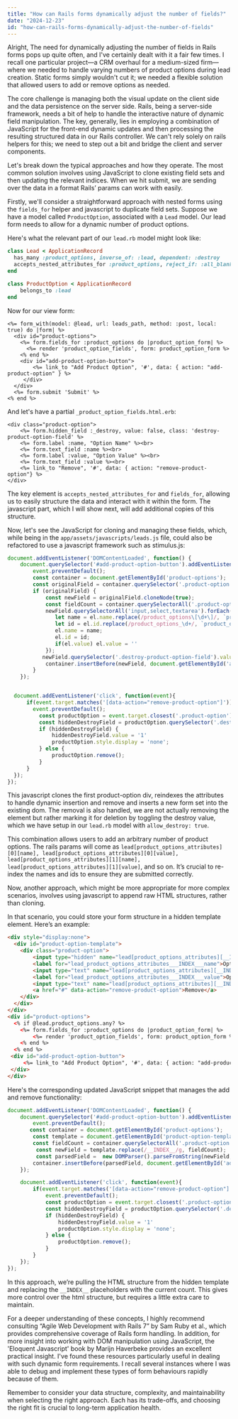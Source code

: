 ```yaml
---
title: "How can Rails forms dynamically adjust the number of fields?"
date: "2024-12-23"
id: "how-can-rails-forms-dynamically-adjust-the-number-of-fields"
---
```


Alright,  The need for dynamically adjusting the number of fields in Rails forms pops up quite often, and I've certainly dealt with it a fair few times. I recall one particular project—a CRM overhaul for a medium-sized firm—where we needed to handle varying numbers of product options during lead creation. Static forms simply wouldn't cut it; we needed a flexible solution that allowed users to add or remove options as needed.

The core challenge is managing both the visual update on the client side and the data persistence on the server side. Rails, being a server-side framework, needs a bit of help to handle the interactive nature of dynamic field manipulation. The key, generally, lies in employing a combination of JavaScript for the front-end dynamic updates and then processing the resulting structured data in our Rails controller. We can't rely solely on rails helpers for this; we need to step out a bit and bridge the client and server components.

Let's break down the typical approaches and how they operate. The most common solution involves using JavaScript to clone existing field sets and then updating the relevant indices. When we hit submit, we are sending over the data in a format Rails’ params can work with easily.

Firstly, we'll consider a straightforward approach with nested forms using the `fields_for` helper and javascript to duplicate field sets. Suppose we have a model called `ProductOption`, associated with a `Lead` model. Our lead form needs to allow for a dynamic number of product options.

Here's what the relevant part of our `lead.rb` model might look like:

```ruby
class Lead < ApplicationRecord
  has_many :product_options, inverse_of: :lead, dependent: :destroy
  accepts_nested_attributes_for :product_options, reject_if: :all_blank, allow_destroy: true
end

class ProductOption < ApplicationRecord
    belongs_to :lead
end
```

Now for our view form:

```erb
<%= form_with(model: @lead, url: leads_path, method: :post, local: true) do |form| %>
  <div id="product-options">
    <%= form.fields_for :product_options do |product_option_form| %>
      <%= render 'product_option_fields', form: product_option_form %>
    <% end %>
    <div id="add-product-option-button">
        <%= link_to "Add Product Option", '#', data: { action: "add-product-option" } %>
     </div>
  </div>
  <%= form.submit 'Submit' %>
<% end %>
```

And let's have a partial `_product_option_fields.html.erb`:

```erb
<div class="product-option">
    <%= form.hidden_field :_destroy, value: false, class: 'destroy-product-option-field' %>
    <%= form.label :name, "Option Name" %><br>
    <%= form.text_field :name %><br>
    <%= form.label :value, "Option Value" %><br>
    <%= form.text_field :value %><br>
    <%= link_to "Remove", '#', data: { action: "remove-product-option"} %>
</div>
```

The key element is `accepts_nested_attributes_for` and `fields_for`, allowing us to easily structure the data and interact with it within the form. The javascript part, which I will show next, will add additional copies of this structure.

Now, let's see the JavaScript for cloning and managing these fields, which, while being in the `app/assets/javascripts/leads.js` file, could also be refactored to use a javascript framework such as stimulus.js:

```javascript
document.addEventListener('DOMContentLoaded', function() {
    document.querySelector('#add-product-option-button').addEventListener('click', function(event) {
        event.preventDefault();
        const container = document.getElementById('product-options');
        const originalField = container.querySelector('.product-option');
        if (originalField) {
            const newField = originalField.cloneNode(true);
            const fieldCount = container.querySelectorAll('.product-option').length;
            newField.querySelectorAll('input,select,textarea').forEach(function(el) {
               let name = el.name.replace(/product_options\[\d+\]/, `product_options[${fieldCount}]`);
               let id = el.id.replace(/product_options_\d+/, `product_options_${fieldCount}`);
               el.name = name;
               el.id = id;
               if(el.value) el.value = ''
            });
           newField.querySelector('.destroy-product-option-field').value = 'false';
            container.insertBefore(newField, document.getElementById('add-product-option-button'));
        }
    });


  document.addEventListener('click', function(event){
      if(event.target.matches('[data-action="remove-product-option"]')) {
        event.preventDefault();
          const productOption = event.target.closest('.product-option');
          const hiddenDestroyField = productOption.querySelector('.destroy-product-option-field');
          if (hiddenDestroyField) {
              hiddenDestroyField.value = '1'
              productOption.style.display = 'none';
          } else {
              productOption.remove();
          }
      }
  });
});
```

This javascript clones the first product-option div, reindexes the attributes to handle dynamic insertion and remove and inserts a new form set into the existing dom. The removal is also handled, we are not actually removing the element but rather marking it for deletion by toggling the destroy value, which we have setup in our `lead.rb` model with `allow_destroy: true`.

This combination allows users to add an arbitrary number of product options. The rails params will come as `lead[product_options_attributes][0][name], lead[product_options_attributes][0][value], lead[product_options_attributes][1][name], lead[product_options_attributes][1][value]`, and so on. It’s crucial to re-index the names and ids to ensure they are submitted correctly.

Now, another approach, which might be more appropriate for more complex scenarios, involves using javascript to append raw HTML structures, rather than cloning.

In that scenario, you could store your form structure in a hidden template element. Here’s an example:

```html
<div style="display:none">
  <div id="product-option-template">
    <div class="product-option">
        <input type="hidden" name="lead[product_options_attributes][__INDEX__][_destroy]" value="false" class="destroy-product-option-field">
        <label for="lead_product_options_attributes___INDEX___name">Option Name</label><br>
        <input type="text" name="lead[product_options_attributes][__INDEX__][name]" id="lead_product_options_attributes___INDEX___name"><br>
        <label for="lead_product_options_attributes___INDEX___value">Option Value</label><br>
        <input type="text" name="lead[product_options_attributes][__INDEX__][value]" id="lead_product_options_attributes___INDEX___value"><br>
        <a href="#" data-action="remove-product-option">Remove</a>
    </div>
  </div>
</div>
<div id="product-options">
  <% if @lead.product_options.any? %>
    <%= form.fields_for :product_options do |product_option_form| %>
        <%= render 'product_option_fields', form: product_option_form %>
    <% end %>
  <% end %>
 <div id="add-product-option-button">
     <%= link_to "Add Product Option", '#', data: { action: "add-product-option" } %>
 </div>
</div>
```

Here's the corresponding updated JavaScript snippet that manages the add and remove functionality:

```javascript
document.addEventListener('DOMContentLoaded', function() {
    document.querySelector('#add-product-option-button').addEventListener('click', function(event) {
        event.preventDefault();
       const container = document.getElementById('product-options');
        const template = document.getElementById('product-option-template').innerHTML;
        const fieldCount = container.querySelectorAll('.product-option').length;
         const newField = template.replace(/__INDEX__/g, fieldCount);
         const parsedField =  new DOMParser().parseFromString(newField, 'text/html').body.firstChild
        container.insertBefore(parsedField, document.getElementById('add-product-option-button'));
    });

    document.addEventListener('click', function(event){
        if(event.target.matches('[data-action="remove-product-option"]')) {
            event.preventDefault();
            const productOption = event.target.closest('.product-option');
            const hiddenDestroyField = productOption.querySelector('.destroy-product-option-field');
            if (hiddenDestroyField) {
                hiddenDestroyField.value = '1'
                productOption.style.display = 'none';
            } else {
                productOption.remove();
            }
        }
    });
});
```

In this approach, we’re pulling the HTML structure from the hidden template and replacing the `__INDEX__` placeholders with the current count. This gives more control over the html structure, but requires a little extra care to maintain.

For a deeper understanding of these concepts, I highly recommend consulting “Agile Web Development with Rails 7” by Sam Ruby et al., which provides comprehensive coverage of Rails form handling. In addition, for more insight into working with DOM manipulation using JavaScript, the 'Eloquent Javascript' book by Marijn Haverbeke provides an excellent practical insight. I've found these resources particularly useful in dealing with such dynamic form requirements. I recall several instances where I was able to debug and implement these types of form behaviours rapidly because of them.

Remember to consider your data structure, complexity, and maintainability when selecting the right approach. Each has its trade-offs, and choosing the right fit is crucial to long-term application health.
